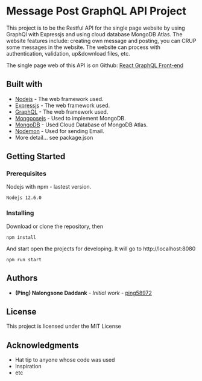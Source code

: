 # Message Post GraphQL API Project

This project is to be the Restful API for the single page website by using GraphQl with Expressjs and using cloud database MongoDB Atlas. The website features include: creating own message and posting, you can CRUP some messages in the website. The website can process with authentication, validation, up&download files, etc.

The single page web of this API is on Github: [React GraphQL Front-end](https://github.com/ping58972/react-graphql-frontend.git)

## Built with

- [Nodejs](https://nodejs.org/en/docs/) - The web framework used.
- [Expressjs](https://expressjs.com/) - The web framework used.
- [GraphQL](#) - The web framework used.
- [Mongoosejs](https://mongoosejs.com/docs/guide.html) - Used to implement MongoDB.
- [MongoDB](https://www.mongodb.com/cloud/atlas) - Used Cloud Database of MongoDB Atlas.
- [Nodemon](#) - Used for sending Email.
- More detail... see package.json

## Getting Started

### Prerequisites

Nodejs with npm - lastest version.

```
Nodejs 12.6.0
```

### Installing

Download or clone the repository, then

```
npm install
```

And start open the projects for developing. It will go to http://localhost:8080

```
npm run start
```

## Authors

- **(Ping) Nalongsone Daddank** - _Initial work_ - [ping58972](https://github.com/ping58972)

## License

This project is licensed under the MIT License

## Acknowledgments

- Hat tip to anyone whose code was used
- Inspiration
- etc
